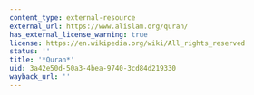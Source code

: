 ```yaml
---
content_type: external-resource
external_url: https://www.alislam.org/quran/
has_external_license_warning: true
license: https://en.wikipedia.org/wiki/All_rights_reserved
status: ''
title: '*Quran*'
uid: 3a42e50d-50a3-4bea-9740-3cd84d219330
wayback_url: ''
---
```

